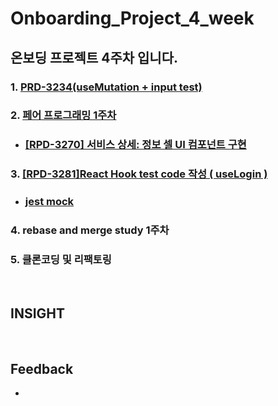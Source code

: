 # Onboarding_Project_4_week

## 온보딩 프로젝트 4주차 입니다.

### 1. [PRD-3234(useMutation + input test)](https://github.com/twinnylab/taras-web/pull/197)
### 2. [페어 프로그래밍 1주차](https://github.com/yechanTW/Onboarding_Project/tree/main/ONBOARDING_PROJECT_4_WEEK/Pair_Programing%201%EC%A3%BC%EC%B0%A8)
- ### [[RPD-3270] 서비스 상세: 정보 셀 UI 컴포넌트 구현](https://github.com/twinnylab/taras-web/pull/208)
### 3. [[RPD-3281]React Hook test code 작성 ( useLogin )](https://github.com/twinnylab/taras-web/pull/206)
- ### [jest mock](https://github.com/yechanTW/Onboarding_Project/tree/main/ONBOARDING_PROJECT_4_WEEK/Jest%20Mock)
### 4. rebase and merge study 1주차
### 5. 클론코딩 및 리팩토링
</br>

## INSIGHT

</br>

## Feedback
- 
